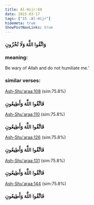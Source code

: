 ```yaml
---
title: Al-Hijr:69
date: 2015-03-17
tags: ["15 .Al-Hijr"]
hidemeta: true 
ShowPostNavLinks: true 
---
```

### وَاتَّقُوا اللَّهَ وَلَا تُخْزُونِ
### meaning: 
Be wary of Allah and do not humiliate me.’
### similar verses: 

[Ash-Shu'araa:108](/26/108) (sim:75.8%)

### فَاتَّقُوا اللَّهَ وَأَطِيعُونِ

[Ash-Shu'araa:110](/26/110) (sim:75.8%)

### فَاتَّقُوا اللَّهَ وَأَطِيعُونِ

[Ash-Shu'araa:126](/26/126) (sim:75.8%)

### فَاتَّقُوا اللَّهَ وَأَطِيعُونِ

[Ash-Shu'araa:131](/26/131) (sim:75.8%)

### فَاتَّقُوا اللَّهَ وَأَطِيعُونِ

[Ash-Shu'araa:144](/26/144) (sim:75.8%)

### فَاتَّقُوا اللَّهَ وَأَطِيعُونِ
